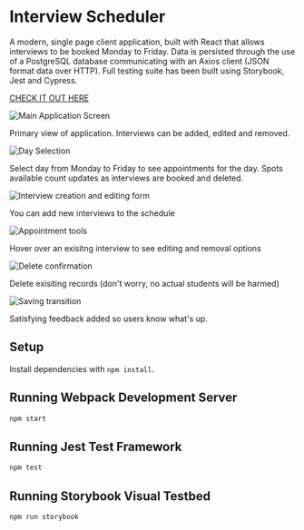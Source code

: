 # Interview Scheduler

A modern, single page client application, built with React that allows interviews to be booked Monday to Friday. Data is persisted through the use of a PostgreSQL database communicating with an Axios client (JSON format data over HTTP). Full testing suite has been built using Storybook, Jest and Cypress.


[CHECK IT OUT HERE](https://pensive-sinoussi-912e59.netlify.app/) 


![Main Application Screen](https://github.com/danuhnder/scheduler/blob/master/docs/Application.png)

Primary view of application. Interviews can be added, edited and removed. 

![Day Selection](https://github.com/danuhnder/scheduler/blob/master/docs/Days.png)

Select day from Monday to Friday to see appointments for the day. Spots available count updates as interviews are booked and deleted.

![Interview creation and editing form](https://github.com/danuhnder/scheduler/blob/master/docs/Form.png)

You can add new interviews to the schedule

![Appointment tools](https://github.com/danuhnder/scheduler/blob/master/docs/Hover.png)

Hover over an exisitng interview to see editing and removal options

![Delete confirmation](https://github.com/danuhnder/scheduler/blob/master/docs/Confirm.png)

Delete exisiting records (don't worry, no actual students will be harmed)

![Saving transition](https://github.com/danuhnder/scheduler/blob/master/docs/Transition.png)

Satisfying feedback added so users know what's up. 


## Setup

Install dependencies with `npm install`.

## Running Webpack Development Server

```sh
npm start
```

## Running Jest Test Framework

```sh
npm test
```

## Running Storybook Visual Testbed

```sh
npm run storybook
```
